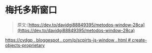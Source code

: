 # 梅托多斯窗口

> 原文:[https://dev.to/davidgi88849395/metodos-window-28ca](https://dev.to/davidgi88849395/metodos-window-28ca)

[https://cvdgp . bloggespot . com/p/scpirts-js-window . html # create-objects-proprietary](https://cvdgp.blogspot.com/p/scpirts-js-window.html#Crear-objetos-propios)